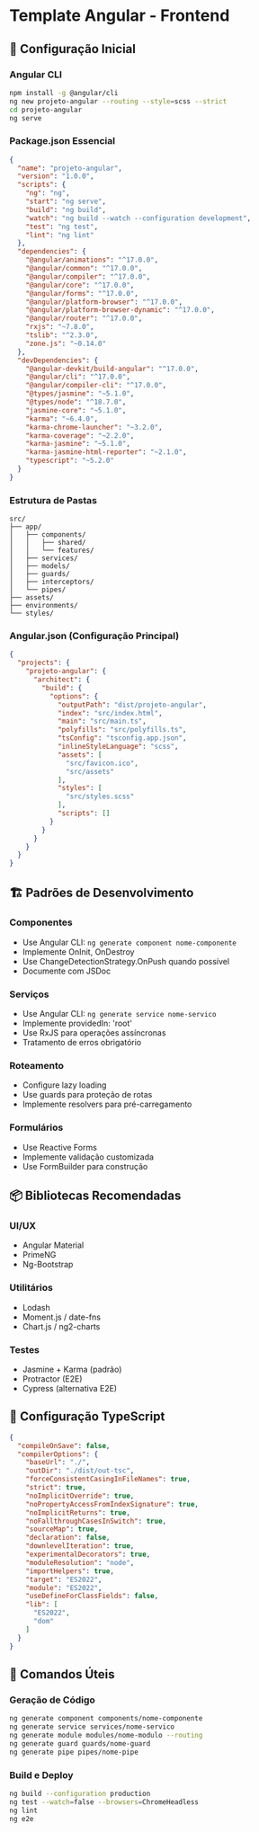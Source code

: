 # Template Angular - Frontend

## 🎯 Configuração Inicial

### Angular CLI
```bash
npm install -g @angular/cli
ng new projeto-angular --routing --style=scss --strict
cd projeto-angular
ng serve
```

### Package.json Essencial
```json
{
  "name": "projeto-angular",
  "version": "1.0.0",
  "scripts": {
    "ng": "ng",
    "start": "ng serve",
    "build": "ng build",
    "watch": "ng build --watch --configuration development",
    "test": "ng test",
    "lint": "ng lint"
  },
  "dependencies": {
    "@angular/animations": "^17.0.0",
    "@angular/common": "^17.0.0",
    "@angular/compiler": "^17.0.0",
    "@angular/core": "^17.0.0",
    "@angular/forms": "^17.0.0",
    "@angular/platform-browser": "^17.0.0",
    "@angular/platform-browser-dynamic": "^17.0.0",
    "@angular/router": "^17.0.0",
    "rxjs": "~7.8.0",
    "tslib": "^2.3.0",
    "zone.js": "~0.14.0"
  },
  "devDependencies": {
    "@angular-devkit/build-angular": "^17.0.0",
    "@angular/cli": "^17.0.0",
    "@angular/compiler-cli": "^17.0.0",
    "@types/jasmine": "~5.1.0",
    "@types/node": "^18.7.0",
    "jasmine-core": "~5.1.0",
    "karma": "~6.4.0",
    "karma-chrome-launcher": "~3.2.0",
    "karma-coverage": "~2.2.0",
    "karma-jasmine": "~5.1.0",
    "karma-jasmine-html-reporter": "~2.1.0",
    "typescript": "~5.2.0"
  }
}
```

### Estrutura de Pastas
```
src/
├── app/
│   ├── components/
│   │   ├── shared/
│   │   └── features/
│   ├── services/
│   ├── models/
│   ├── guards/
│   ├── interceptors/
│   └── pipes/
├── assets/
├── environments/
└── styles/
```

### Angular.json (Configuração Principal)
```json
{
  "projects": {
    "projeto-angular": {
      "architect": {
        "build": {
          "options": {
            "outputPath": "dist/projeto-angular",
            "index": "src/index.html",
            "main": "src/main.ts",
            "polyfills": "src/polyfills.ts",
            "tsConfig": "tsconfig.app.json",
            "inlineStyleLanguage": "scss",
            "assets": [
              "src/favicon.ico",
              "src/assets"
            ],
            "styles": [
              "src/styles.scss"
            ],
            "scripts": []
          }
        }
      }
    }
  }
}
```

## 🏗️ Padrões de Desenvolvimento

### Componentes
- Use Angular CLI: `ng generate component nome-componente`
- Implemente OnInit, OnDestroy
- Use ChangeDetectionStrategy.OnPush quando possível
- Documente com JSDoc

### Serviços
- Use Angular CLI: `ng generate service nome-servico`
- Implemente providedIn: 'root'
- Use RxJS para operações assíncronas
- Tratamento de erros obrigatório

### Roteamento
- Configure lazy loading
- Use guards para proteção de rotas
- Implemente resolvers para pré-carregamento

### Formulários
- Use Reactive Forms
- Implemente validação customizada
- Use FormBuilder para construção

## 📦 Bibliotecas Recomendadas

### UI/UX
- Angular Material
- PrimeNG
- Ng-Bootstrap

### Utilitários
- Lodash
- Moment.js / date-fns
- Chart.js / ng2-charts

### Testes
- Jasmine + Karma (padrão)
- Protractor (E2E)
- Cypress (alternativa E2E)

## 🔧 Configuração TypeScript
```json
{
  "compileOnSave": false,
  "compilerOptions": {
    "baseUrl": "./",
    "outDir": "./dist/out-tsc",
    "forceConsistentCasingInFileNames": true,
    "strict": true,
    "noImplicitOverride": true,
    "noPropertyAccessFromIndexSignature": true,
    "noImplicitReturns": true,
    "noFallthroughCasesInSwitch": true,
    "sourceMap": true,
    "declaration": false,
    "downlevelIteration": true,
    "experimentalDecorators": true,
    "moduleResolution": "node",
    "importHelpers": true,
    "target": "ES2022",
    "module": "ES2022",
    "useDefineForClassFields": false,
    "lib": [
      "ES2022",
      "dom"
    ]
  }
}
```

## 🚀 Comandos Úteis

### Geração de Código
```bash
ng generate component components/nome-componente
ng generate service services/nome-servico
ng generate module modules/nome-modulo --routing
ng generate guard guards/nome-guard
ng generate pipe pipes/nome-pipe
```

### Build e Deploy
```bash
ng build --configuration production
ng test --watch=false --browsers=ChromeHeadless
ng lint
ng e2e
``` 